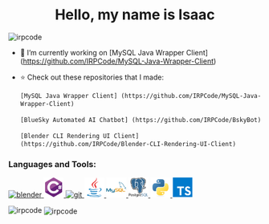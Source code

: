 <h1 align="center">Hello, my name is Isaac</h1>
<p align="left"> <img src="https://komarev.com/ghpvc/?username=irpcode&label=Profile%20views&color=0e75b6&style=flat" alt="irpcode" /> </p>

- 🔭 I’m currently working on [MySQL Java Wrapper Client] (https://github.com/IRPCode/MySQL-Java-Wrapper-Client)

- ⭐ Check out these repositories that I made: 

      [MySQL Java Wrapper Client] (https://github.com/IRPCode/MySQL-Java-Wrapper-Client)

      [BlueSky Automated AI Chatbot] (https://github.com/IRPCode/BskyBot)

      [Blender CLI Rendering UI Client] (https://github.com/IRPCode/Blender-CLI-Rendering-UI-Client)


<h3 align="left">Languages and Tools:</h3>
<p align="left"> <a href="https://www.blender.org/" target="_blank" rel="noreferrer"> <img src="https://download.blender.org/branding/community/blender_community_badge_white.svg" alt="blender" width="40" height="40"/> </a> <a href="https://www.w3schools.com/cs/" target="_blank" rel="noreferrer"> <img src="https://raw.githubusercontent.com/devicons/devicon/master/icons/csharp/csharp-original.svg" alt="csharp" width="40" height="40"/> </a> <a href="https://git-scm.com/" target="_blank" rel="noreferrer"> <img src="https://www.vectorlogo.zone/logos/git-scm/git-scm-icon.svg" alt="git" width="40" height="40"/> </a> <a href="https://www.java.com" target="_blank" rel="noreferrer"> <img src="https://raw.githubusercontent.com/devicons/devicon/master/icons/java/java-original.svg" alt="java" width="40" height="40"/> </a> <a href="https://www.mysql.com/" target="_blank" rel="noreferrer"> <img src="https://raw.githubusercontent.com/devicons/devicon/master/icons/mysql/mysql-original-wordmark.svg" alt="mysql" width="40" height="40"/> </a> <a href="https://www.postgresql.org" target="_blank" rel="noreferrer"> <img src="https://raw.githubusercontent.com/devicons/devicon/master/icons/postgresql/postgresql-original-wordmark.svg" alt="postgresql" width="40" height="40"/> </a> <a href="https://www.python.org" target="_blank" rel="noreferrer"> <img src="https://raw.githubusercontent.com/devicons/devicon/master/icons/python/python-original.svg" alt="python" width="40" height="40"/> </a> <a href="https://www.typescriptlang.org/" target="_blank" rel="noreferrer"> <img src="https://raw.githubusercontent.com/devicons/devicon/master/icons/typescript/typescript-original.svg" alt="typescript" width="40" height="40"/> </a> </p>

<p><img align="left" src="https://github-readme-stats.vercel.app/api/top-langs?username=irpcode&show_icons=true&locale=en&layout=compact" alt="irpcode" /></p>

<p>&nbsp;<img align="center" src="https://github-readme-stats.vercel.app/api?username=irpcode&show_icons=true&locale=en" alt="irpcode" /></p>
